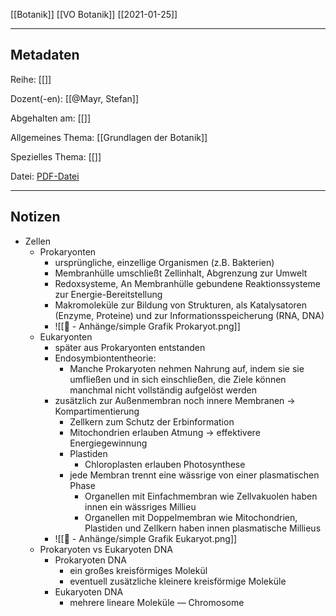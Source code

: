 [[Botanik]] [[VO Botanik]] [[2021-01-25]]

---

## Metadaten

Reihe: [[]]

Dozent(-en): [[@Mayr, Stefan]]

Abgehalten am: [[]]

Allgemeines Thema: [[Grundlagen der Botanik]]

Spezielles Thema: [[]]

Datei: [PDF-Datei](zotero://open-pdf/0_PH2Q82N7)

---

## Notizen

- Zellen
	- Prokaryonten	
		- ursprüngliche, einzellige Organismen (z.B. Bakterien)
		- Membranhülle umschließt Zellinhalt, Abgrenzung zur Umwelt
		- Redoxsysteme, An Membranhülle gebundene Reaktionssysteme zur Energie-Bereitstellung
		- Makromoleküle zur Bildung von Strukturen, als Katalysatoren (Enzyme, Proteine) und zur Informationsspeicherung (RNA, DNA)
		- ![[📎 - Anhänge/simple Grafik Prokaryot.png]]
	- Eukaryonten
		- später aus Prokaryonten entstanden
		- Endosymbiontentheorie:
			- Manche Prokaryoten nehmen Nahrung auf, indem sie sie umfließen und in sich einschließen, die Ziele können manchmal nicht vollständig aufgelöst werden
		- zusätzlich zur Außenmembran noch innere Membranen -> Kompartimentierung
			- Zellkern zum Schutz der Erbinformation
			- Mitochondrien erlauben Atmung -> effektivere Energiegewinnung
			- Plastiden
				- Chloroplasten erlauben Photosynthese
			- jede Membran trennt eine wässrige von einer plasmatischen Phase
				- Organellen mit Einfachmembran wie Zellvakuolen haben innen ein wässriges Millieu
				- Organellen mit Doppelmembran wie Mitochondrien, Plastiden und Zellkern haben innen plasmatische Millieus 
		- ![[📎 - Anhänge/simple Grafik Eukaryot.png]]
	- Prokaryoten vs Eukaryoten DNA
		- Prokaryoten DNA
			- ein großes kreisförmiges Molekül
			- eventuell zusätzliche kleinere kreisförmige Moleküle
		- Eukaryoten DNA
			- mehrere lineare Moleküle &mdash; Chromosome